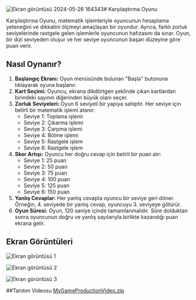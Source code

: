![Ekran görüntüsü 2024-05-26 164343](https://github.com/ebrarsultan/Comparison-Game/assets/149077575/dea4dea3-ec18-47c5-8ead-5720ebf5cf1c)# Karşılaştırma Oyunu

Karşılaştırma Oyunu, matematik işlemleriyle oyuncunun hesaplama yeteneğini ve dikkatini ölçmeyi amaçlayan bir oyundur. Ayrıca, farklı zorluk seviyelerinde rastgele gelen işlemlerle oyuncunun hafızasını da sınar. Oyun, bir dizi seviyeden oluşur ve her seviye oyuncunun başarı düzeyine göre puan verir.

## Nasıl Oynanır?

1. **Başlangıç Ekranı:** Oyun menüsünde bulunan "Başla" butonuna tıklayarak oyuna başlanır.
2. **Kart Seçimi:** Oyuncu, ekrana dikdörtgen şeklinde çıkan kartlardan birindeki sayının diğerinden büyük olanı seçer.
3. **Zorluk Seviyeleri:** Oyun 6 seviyeli bir yapıya sahiptir. Her seviye için belirli bir matematik işlemi atanır:
   - Seviye 1: Toplama işlemi
   - Seviye 2: Çıkarma işlemi
   - Seviye 3: Çarpma işlemi
   - Seviye 4: Bölme işlemi
   - Seviye 5: Rastgele işlem
   - Seviye 6: Rastgele işlem
4. **Skor Artışı:** Oyuncu her doğru cevap için belirli bir puan alır:
   - Seviye 1: 25 puan
   - Seviye 2: 50 puan
   - Seviye 3: 75 puan
   - Seviye 4: 100 puan
   - Seviye 5: 125 puan
   - Seviye 6: 150 puan
5. **Yanlış Cevaplar:** Her yanlış cevapta oyuncu bir seviye geri döner. Örneğin, 4. seviyede bir yanlış cevap, oyuncuyu 3. seviyeye götürür.
6. **Oyun Süresi:** Oyun, 120 saniye içinde tamamlanmalıdır. Süre dolduktan sonra oyuncunun doğru ve yanlış sayılarıyla birlikte kazandığı puan ekrana gelir.

## Ekran Görüntüleri 
![Ekran görüntüsü 1](https://github.com/ebrarsultan/Comparison-Game/assets/149077575/7d8a2704-7770-4002-a15d-feef63a73dd8)

![Ekran görüntüsü 2](https://github.com/ebrarsultan/Comparison-Game/assets/149077575/7840cf8d-6f58-43d3-a020-1f633718d528)

![Ekran görüntüsü 3](https://github.com/ebrarsultan/Comparison-Game/assets/149077575/28445dfb-4584-4af3-9129-4c00336d0c67)

##Tanıtım Videosu
[MyGameProductionVideo.zip](https://github.com/ebrarsultan/Comparison-Game/files/15461452/MyGameProductionVideo.zip)

